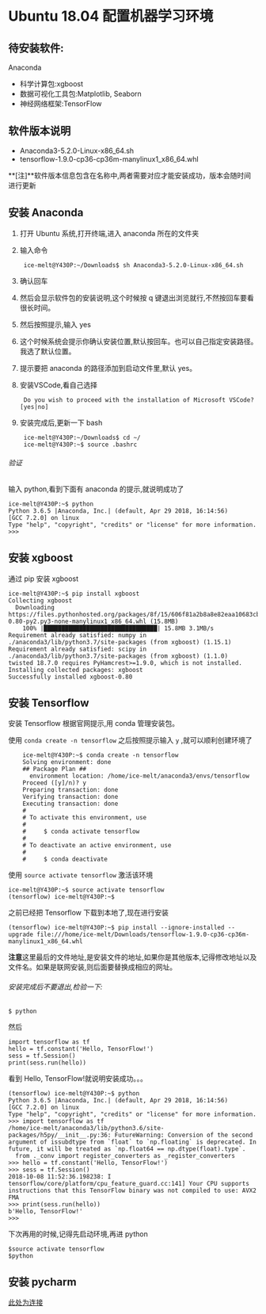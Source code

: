 # Ubuntu 18.04 配置机器学习环境

## 待安装软件:
Anaconda

- 科学计算包:xgboost
- 数据可视化工具包:Matplotlib, Seaborn
- 神经网络框架:TensorFlow


## 软件版本说明
- Anaconda3-5.2.0-Linux-x86_64.sh
- tensorflow-1.9.0-cp36-cp36m-manylinux1_x86_64.whl

**[注]**软件版本信息包含在名称中,两者需要对应才能安装成功，版本会随时间进行更新
## 安装 Anaconda
1. 打开 Ubuntu 系统,打开终端,进入 anaconda 所在的文件夹
2. 输入命令
	
		ice-melt@Y430P:~/Downloads$ sh Anaconda3-5.2.0-Linux-x86_64.sh 

3. 确认回车
3. 然后会显示软件包的安装说明,这个时候按 q 键退出浏览就行,不然按回车要看很长时间。
4. 然后按照提示,输入 yes
5. 这个时候系统会提示你确认安装位置,默认按回车。也可以自己指定安装路径。我选了默认位置。
6. 提示要把 anaconda 的路径添加到启动文件里,默认 yes。
0. 安装VSCode,看自己选择

		Do you wish to proceed with the installation of Microsoft VSCode? [yes|no]

7. 安装完成后,更新一下 bash 
	
		ice-melt@Y430P:~/Downloads$ cd ~/
		ice-melt@Y430P:~$ source .bashrc

###### 验证
输入 python,看到下面有 anaconda 的提示,就说明成功了

	ice-melt@Y430P:~$ python
	Python 3.6.5 |Anaconda, Inc.| (default, Apr 29 2018, 16:14:56) 
	[GCC 7.2.0] on linux
	Type "help", "copyright", "credits" or "license" for more information.
	>>> 

## 安装 xgboost
通过 pip 安装 xgboost

	ice-melt@Y430P:~$ pip install xgboost
	Collecting xgboost
	  Downloading https://files.pythonhosted.org/packages/8f/15/606f81a2b8a8e82eaa10683cb3f3074905ec65d3bcef949e3f0909f165a5/xgboost-0.80-py2.py3-none-manylinux1_x86_64.whl (15.8MB)
	    100% |████████████████████████████████| 15.8MB 3.1MB/s 
	Requirement already satisfied: numpy in ./anaconda3/lib/python3.7/site-packages (from xgboost) (1.15.1)
	Requirement already satisfied: scipy in ./anaconda3/lib/python3.7/site-packages (from xgboost) (1.1.0)
	twisted 18.7.0 requires PyHamcrest>=1.9.0, which is not installed.
	Installing collected packages: xgboost
	Successfully installed xgboost-0.80


## 安装 Tensorflow
安装 Tensorflow 根据官网提示,用 conda 管理安装包。

使用 `conda create -n tensorflow` 之后按照提示输入 `y` ,就可以顺利创建环境了

		ice-melt@Y430P:~$ conda create -n tensorflow
		Solving environment: done
		## Package Plan ##
		  environment location: /home/ice-melt/anaconda3/envs/tensorflow
		Proceed ([y]/n)? y
		Preparing transaction: done
		Verifying transaction: done
		Executing transaction: done
		#
		# To activate this environment, use
		#
		#     $ conda activate tensorflow
		#
		# To deactivate an active environment, use
		#
		#     $ conda deactivate

使用 `source activate tensorflow` 激活该环境
	
	ice-melt@Y430P:~$ source activate tensorflow
	(tensorflow) ice-melt@Y430P:~$ 

之前已经把 Tensorflow 下载到本地了,现在进行安装

	(tensorflow) ice-melt@Y430P:~$ pip install --ignore-installed --upgrade file:///home/ice-melt/Downloads/tensorflow-1.9.0-cp36-cp36m-manylinux1_x86_64.whl 


**注意**这里最后的文件地址,是安装文件的地址,如果你是其他版本,记得修改地址以及
文件名。如果是联网安装,则后面要替换成相应的网址。

###### 安装完成后不要退出,检验一下:
	$ python
然后

	import tensorflow as tf
	hello = tf.constant('Hello, TensorFlow!')
	sess = tf.Session()
	print(sess.run(hello))
看到 Hello, TensorFlow!就说明安装成功。。。

	(tensorflow) ice-melt@Y430P:~$ python
	Python 3.6.5 |Anaconda, Inc.| (default, Apr 29 2018, 16:14:56) 
	[GCC 7.2.0] on linux
	Type "help", "copyright", "credits" or "license" for more information.
	>>> import tensorflow as tf
	/home/ice-melt/anaconda3/lib/python3.6/site-packages/h5py/__init__.py:36: FutureWarning: Conversion of the second argument of issubdtype from `float` to `np.floating` is deprecated. In future, it will be treated as `np.float64 == np.dtype(float).type`.
	  from ._conv import register_converters as _register_converters
	>>> hello = tf.constant('Hello, TensorFlow!')
	>>> sess = tf.Session()
	2018-10-08 11:52:36.198238: I tensorflow/core/platform/cpu_feature_guard.cc:141] Your CPU supports instructions that this TensorFlow binary was not compiled to use: AVX2 FMA
	>>> print(sess.run(hello))
	b'Hello, TensorFlow!'
	>>> 


下次再用的时候,记得先启动环境,再进 python
	
	$source activate tensorflow
	$python

## 安装 pycharm
[此处为连接](此处为连接)